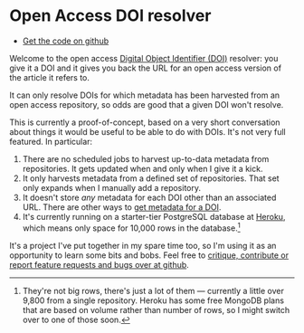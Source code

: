 # Open Access DOI resolver

-   [Get the code on github][code]

Welcome to the open access [Digital Object Identifier (DOI)][DOI] resolver: you give it a DOI and it gives you back the URL for an open access version of the article it refers to.

It can only resolve DOIs for which metadata has been harvested from an open access repository, so odds are good that a given DOI won't resolve.

This is currently a proof-of-concept, based on a very short conversation about things it would be useful to be able to do with DOIs. It's not very full featured. In particular:

1.  There are no scheduled jobs to harvest up-to-data metadata from repositories. It gets updated when and only when I give it a kick.
2.  It only harvests metadata from a defined set of repositories. That set only expands when I manually add a repository.
3.  It doesn't store *any* metadata for each DOI other than an associated URL. There are other ways to [get metadata for a DOI][cn].
3.  It's currently running on a starter-tier PostgreSQL database at [Heroku](http://heroku.com), which means only space for 10,000 rows in the database.[^1]

It's a project I've put together in my spare time too, so I'm using it as an opportunity to learn some bits and bobs. Feel free to [critique, contribute or report feature requests and bugs over at github][code].

[DOI]: http://en.wikipedia.org/wiki/Digital_object_identifier
[code]: http://github.com/jezcope/doi2oa
[cn]: http://crosscite.org/cn/

[^1]: They're not big rows, there's just a lot of them — currently a little over 9,800 from a single repository. Heroku has some free MongoDB plans that are based on volume rather than number of rows, so I might switch over to one of those soon.

